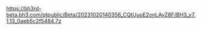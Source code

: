 https://bh3rd-beta.bh3.com/ptpublic/Beta/20231020140356_CQtUuoE2onLAyZ8F/BH3_v7.1.13_0aeb5c2f5484.7z
